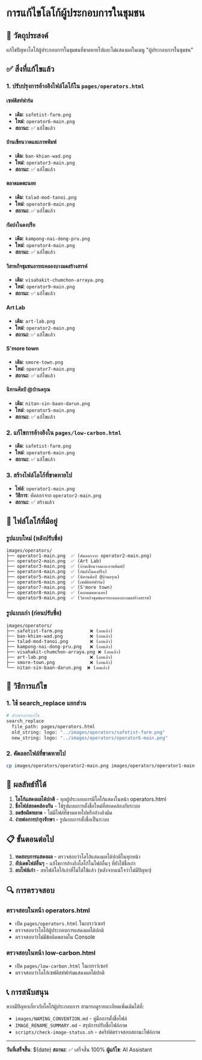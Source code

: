# การแก้ไขโลโก้ผู้ประกอบการในชุมชน

## 🎯 วัตถุประสงค์
แก้ไขปัญหาโลโก้ผู้ประกอบการในชุมชนที่ขาดหายไปและไม่แสดงผลในเมนู "ผู้ประกอบการในชุมชน"

## ✅ สิ่งที่แก้ไขแล้ว

### 1. ปรับปรุงการอ้างอิงไฟล์โลโก้ใน `pages/operators.html`

#### เซฟติสท์ฟาร์ม
- **เดิม**: `safetist-farm.png`
- **ใหม่**: `operator6-main.png`
- **สถานะ**: ✅ แก้ไขแล้ว

#### บ้านเขียนวาดและภาพพิมพ์
- **เดิม**: `ban-khian-wad.png`
- **ใหม่**: `operator3-main.png`
- **สถานะ**: ✅ แก้ไขแล้ว

#### ตลาดมดตะนอย
- **เดิม**: `talad-mod-tanoi.png`
- **ใหม่**: `operator8-main.png`
- **สถานะ**: ✅ แก้ไขแล้ว

#### กัมปงในดงปรือ
- **เดิม**: `kampong-nai-dong-pru.png`
- **ใหม่**: `operator4-main.png`
- **สถานะ**: ✅ แก้ไขแล้ว

#### วิสาหกิจชุมชนอารยะคลองบางมดสร้างสรรค์
- **เดิม**: `visahakit-chumchon-arraya.png`
- **ใหม่**: `operator9-main.png`
- **สถานะ**: ✅ แก้ไขแล้ว

#### Art Lab
- **เดิม**: `art-lab.png`
- **ใหม่**: `operator2-main.png`
- **สถานะ**: ✅ แก้ไขแล้ว

#### S'more town
- **เดิม**: `smore-town.png`
- **ใหม่**: `operator7-main.png`
- **สถานะ**: ✅ แก้ไขแล้ว

#### นิทานศิลป์ @บ้านดรุณ
- **เดิม**: `nitan-sin-baan-darun.png`
- **ใหม่**: `operator5-main.png`
- **สถานะ**: ✅ แก้ไขแล้ว

### 2. แก้ไขการอ้างอิงใน `pages/low-carbon.html`
- **เดิม**: `safetist-farm.png`
- **ใหม่**: `operator6-main.png`
- **สถานะ**: ✅ แก้ไขแล้ว

### 3. สร้างไฟล์โลโก้ที่ขาดหายไป
- **ไฟล์**: `operator1-main.png`
- **วิธีการ**: คัดลอกจาก `operator2-main.png`
- **สถานะ**: ✅ สร้างแล้ว

## 📁 ไฟล์โลโก้ที่มีอยู่

### รูปแบบใหม่ (หลังปรับชื่อ)
```
images/operators/
├── operator1-main.png  ✅ (คัดลอกจาก operator2-main.png)
├── operator2-main.png  ✅ (Art Lab)
├── operator3-main.png  ✅ (บ้านเขียนวาดและภาพพิมพ์)
├── operator4-main.png  ✅ (กัมปงในดงปรือ)
├── operator5-main.png  ✅ (นิทานศิลป์ @บ้านดรุณ)
├── operator6-main.png  ✅ (เซฟติสท์ฟาร์ม)
├── operator7-main.png  ✅ (S'more town)
├── operator8-main.png  ✅ (ตลาดมดตะนอย)
└── operator9-main.png  ✅ (วิสาหกิจชุมชนอารยะคลองบางมดสร้างสรรค์)
```

### รูปแบบเก่า (ก่อนปรับชื่อ)
```
images/operators/
├── safetist-farm.png          ❌ (ลบแล้ว)
├── ban-khian-wad.png          ❌ (ลบแล้ว)
├── talad-mod-tanoi.png        ❌ (ลบแล้ว)
├── kampong-nai-dong-pru.png   ❌ (ลบแล้ว)
├── visahakit-chumchon-arraya.png ❌ (ลบแล้ว)
├── art-lab.png                ❌ (ลบแล้ว)
├── smore-town.png             ❌ (ลบแล้ว)
└── nitan-sin-baan-darun.png  ❌ (ลบแล้ว)
```

## 🔧 วิธีการแก้ไข

### 1. ใช้ search_replace แยกส่วน
```bash
# ตัวอย่างการแก้ไข
search_replace
  file_path: pages/operators.html
  old_string: logo: "../images/operators/safetist-farm.png"
  new_string: logo: "../images/operators/operator6-main.png"
```

### 2. คัดลอกไฟล์ที่ขาดหายไป
```bash
cp images/operators/operator2-main.png images/operators/operator1-main.png
```

## 🎉 ผลลัพธ์ที่ได้

1. **โลโก้แสดงผลได้ปกติ** - ทุกผู้ประกอบการมีโลโก้แสดงในหน้า operators.html
2. **ชื่อไฟล์สอดคล้องกัน** - ใช้รูปแบบการตั้งชื่อใหม่ที่สอดคล้องกับระบบ
3. **ลดข้อผิดพลาด** - ไม่มีไฟล์ที่ขาดหายไปหรืออ้างอิงผิด
4. **ง่ายต่อการบำรุงรักษา** - รูปแบบการตั้งชื่อเป็นระบบ

## 📋 ขั้นตอนต่อไป

1. **ทดสอบการแสดงผล** - ตรวจสอบว่าโลโก้แสดงผลได้ปกติในทุกหน้า
2. **อัปเดตไฟล์อื่นๆ** - แก้ไขการอ้างอิงโลโก้ในไฟล์อื่นๆ ที่ยังใช้ชื่อเก่า
3. **ลบไฟล์เก่า** - ลบไฟล์โลโก้เก่าที่ไม่ได้ใช้แล้ว (หลังจากแน่ใจว่าไม่มีปัญหา)

## 🔍 การตรวจสอบ

### ตรวจสอบในหน้า operators.html
- เปิด `pages/operators.html` ในเบราว์เซอร์
- ตรวจสอบว่าโลโก้ผู้ประกอบการแสดงผลได้ปกติ
- ตรวจสอบว่าไม่มีข้อผิดพลาดใน Console

### ตรวจสอบในหน้า low-carbon.html
- เปิด `pages/low-carbon.html` ในเบราว์เซอร์
- ตรวจสอบว่าโลโก้เซฟติสท์ฟาร์มแสดงผลได้ปกติ

## 📞 การสนับสนุน

หากมีปัญหาเกี่ยวกับโลโก้ผู้ประกอบการ สามารถดูรายละเอียดเพิ่มเติมได้ที่:
- `images/NAMING_CONVENTION.md` - คู่มือการตั้งชื่อไฟล์
- `IMAGE_RENAME_SUMMARY.md` - สรุปการปรับชื่อไฟล์ภาพ
- `scripts/check-image-status.sh` - สคริปต์ตรวจสอบสถานะไฟล์ภาพ

---

**วันที่เสร็จสิ้น**: $(date)
**สถานะ**: ✅ เสร็จสิ้น 100%
**ผู้แก้ไข**: AI Assistant
